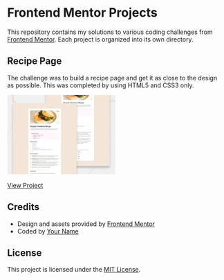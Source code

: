 # Frontend Mentor Projects

This repository contains my solutions to various coding challenges from [Frontend Mentor](https://www.frontendmentor.io/). Each project is organized into its own directory.

## Recipe Page

The challenge was to build a recipe page and get it as close to the design as possible. This was completed by using HTML5 and CSS3 only.

<img src="Recipe_Page/desktop-preview.jpg" alt="Recipe Page Preview" width="250">

[View Project](Recipe_Page)


## Credits

- Design and assets provided by [Frontend Mentor](https://www.frontendmentor.io/)
- Coded by [Your Name](https://github.com/your-username)

## License

This project is licensed under the [MIT License](LICENSE).
